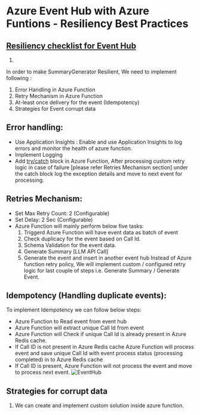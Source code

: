 # Azure Event Hub with Azure Funtions - Resiliency Best Practices


## [Resiliency checklist for Event Hub](https://learn.microsoft.com/en-us/azure/architecture/checklist/resiliency-per-service)

1. 

In order to make SummaryGenerator Resilient, We need to implement following :
1. Error Handling in Azure Function
2. Retry Mechanism in Azure Function
3. At-least once delivery for the event (Idempotency)
4. Strategies for Event corrupt data

## Error handling:
  * Use Application Insights : Enable and use Application Insights to log errors and monitor the health of azure function.
  * Implement Logging
  * Add [try/catch](https://learn.microsoft.com/en-us/azure/azure-functions/functions-reliable-event-processing) block in Azure Function, After processing custom retry logic in case of failure [please refer Retries Mechanism section] under the catch block log the exception details and move to next event for processing.

## Retries Mechanism:

  * Set Max Retry Count: 2 (Configurable)
  * Set Delay: 2 Sec (Configurable)
  * Azure Function will mainly perform below five tasks:
    1. Triggerd Azure Function will have event data as batch of event
    2. Check duplicacy for the event based on Call Id.
    3. Schema Validation for the event data.
    4. Generate Summary [LLM API Call]
    5. Generate the event and insert in another event hub
    Instead of Azure function retry policy, We will implement custom / configured retry logic for last couple of steps i.e. Generate Summary / Generate Event.
## Idempotency (Handling duplicate events):
To implement Idempotency we can follow below steps:
  * Azure Function to Read event from event hub
  * Azure Function will extract unique Call Id from event
  * Azure Function will Check if unique Call Id is already present in Azure Redis cache.
  * If Call ID is not present in Azure Redis cache Azure Function will process event and save unique Call Id with event process status (processing completed) in to Azure Redis cache
  * If Call ID is present, Azure Function will not process the event and move to process next event.
![EventHub](../llm/img/EventHub.png)

## Strategies for corrupt data

1. We can create and implement custom solution inside azure function.
